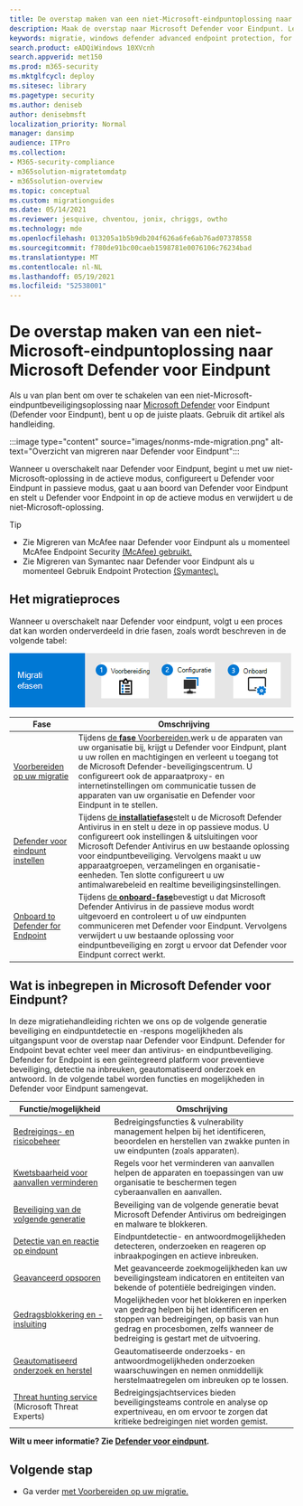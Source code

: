 ```yaml
---
title: De overstap maken van een niet-Microsoft-eindpuntoplossing naar Microsoft Defender voor Eindpunt
description: Maak de overstap naar Microsoft Defender voor Eindpunt. Lees dit artikel voor een overzicht.
keywords: migratie, windows defender advanced endpoint protection, for Endpoint, edr
search.product: eADQiWindows 10XVcnh
search.appverid: met150
ms.prod: m365-security
ms.mktglfcycl: deploy
ms.sitesec: library
ms.pagetype: security
ms.author: deniseb
author: denisebmsft
localization_priority: Normal
manager: dansimp
audience: ITPro
ms.collection:
- M365-security-compliance
- m365solution-migratetomdatp
- m365solution-overview
ms.topic: conceptual
ms.custom: migrationguides
ms.date: 05/14/2021
ms.reviewer: jesquive, chventou, jonix, chriggs, owtho
ms.technology: mde
ms.openlocfilehash: 013205a1b5b9db204f626a6fe6ab76ad07378558
ms.sourcegitcommit: f780de91bc00caeb1598781e0076106c76234bad
ms.translationtype: MT
ms.contentlocale: nl-NL
ms.lasthandoff: 05/19/2021
ms.locfileid: "52538001"
---
```

# <a name="make-the-switch-from-a-non-microsoft-endpoint-solution-to-microsoft-defender-for-endpoint"></a>De overstap maken van een niet-Microsoft-eindpuntoplossing naar Microsoft Defender voor Eindpunt

Als u van plan bent om over te schakelen van een niet-Microsoft-eindpuntbeveiligingsoplossing naar [Microsoft Defender](microsoft-defender-endpoint.md) voor Eindpunt (Defender voor Eindpunt), bent u op de juiste plaats. Gebruik dit artikel als handleiding.

:::image type="content" source="images/nonms-mde-migration.png" alt-text="Overzicht van migreren naar Defender voor Eindpunt":::

Wanneer u overschakelt naar Defender voor Eindpunt, begint u met uw niet-Microsoft-oplossing in de actieve modus, configureert u Defender voor Eindpunt in passieve modus, gaat u aan boord van Defender voor Eindpunt en stelt u Defender voor Endpoint in op de actieve modus en verwijdert u de niet-Microsoft-oplossing.

> [!TIP]
> - Zie Migreren van McAfee naar Defender voor Eindpunt als u momenteel McAfee Endpoint Security [(McAfee) gebruikt.](mcafee-to-microsoft-defender-migration.md)
> - Zie Migreren van Symantec naar Defender voor Eindpunt als u momenteel Gebruik Endpoint Protection [(Symantec).](symantec-to-microsoft-defender-endpoint-migration.md)

## <a name="the-migration-process"></a>Het migratieproces

Wanneer u overschakelt naar Defender voor eindpunt, volgt u een proces dat kan worden onderverdeeld in drie fasen, zoals wordt beschreven in de volgende tabel:

![Migratiefasen : voorbereiden, instellen, aan boord](images/phase-diagrams/migration-phases.png)

|Fase |Omschrijving |
|--|--|
|[Voorbereiden op uw migratie](switch-to-microsoft-defender-prepare.md) |Tijdens [de **fase** Voorbereiden,](switch-to-microsoft-defender-prepare.md)werk u de apparaten van uw organisatie bij, krijgt u Defender voor Eindpunt, plant u uw rollen en machtigingen en verleent u toegang tot de Microsoft Defender-beveiligingscentrum. U configureert ook de apparaatproxy- en internetinstellingen om communicatie tussen de apparaten van uw organisatie en Defender voor Eindpunt in te stellen. |
|[Defender voor eindpunt instellen](switch-to-microsoft-defender-setup.md) |Tijdens [de **installatiefase**](switch-to-microsoft-defender-setup.md)stelt u de Microsoft Defender Antivirus in en stelt u deze in op passieve modus. U configureert ook instellingen & uitsluitingen voor Microsoft Defender Antivirus en uw bestaande oplossing voor eindpuntbeveiliging. Vervolgens maakt u uw apparaatgroepen, verzamelingen en organisatie-eenheden. Ten slotte configureert u uw antimalwarebeleid en realtime beveiligingsinstellingen.|
|[Onboard to Defender for Endpoint](switch-to-microsoft-defender-onboard.md) |Tijdens [de **onboard-fase**](switch-to-microsoft-defender-onboard.md)bevestigt u dat Microsoft Defender Antivirus in de passieve modus wordt uitgevoerd en controleert u of uw eindpunten communiceren met Defender voor Eindpunt. Vervolgens verwijdert u uw bestaande oplossing voor eindpuntbeveiliging en zorgt u ervoor dat Defender voor Eindpunt correct werkt. |

## <a name="whats-included-in-microsoft-defender-for-endpoint"></a>Wat is inbegrepen in Microsoft Defender voor Eindpunt?

In deze migratiehandleiding [](microsoft-defender-antivirus-in-windows-10.md) richten we ons [](overview-endpoint-detection-response.md) op de volgende generatie beveiliging en eindpuntdetectie en -respons mogelijkheden als uitgangspunt voor de overstap naar Defender voor Eindpunt. Defender for Endpoint bevat echter veel meer dan antivirus- en eindpuntbeveiliging. Defender for Endpoint is een geïntegreerd platform voor preventieve beveiliging, detectie na inbreuken, geautomatiseerd onderzoek en antwoord. In de volgende tabel worden functies en mogelijkheden in Defender voor Eindpunt samengevat. 

| Functie/mogelijkheid | Omschrijving |
|---|---|
| [Bedreigings- en risicobeheer](next-gen-threat-and-vuln-mgt.md) | Bedreigingsfuncties & vulnerability management helpen bij het identificeren, beoordelen en herstellen van zwakke punten in uw eindpunten (zoals apparaten). |
| [Kwetsbaarheid voor aanvallen verminderen](overview-attack-surface-reduction.md) | Regels voor het verminderen van aanvallen helpen de apparaten en toepassingen van uw organisatie te beschermen tegen cyberaanvallen en aanvallen. |
| [Beveiliging van de volgende generatie](microsoft-defender-antivirus-in-windows-10.md) | Beveiliging van de volgende generatie bevat Microsoft Defender Antivirus om bedreigingen en malware te blokkeren. |
| [Detectie van en reactie op eindpunt](overview-endpoint-detection-response.md) | Eindpuntdetectie- en antwoordmogelijkheden detecteren, onderzoeken en reageren op inbraakpogingen en actieve inbreuken.  |
| [Geavanceerd opsporen](advanced-hunting-overview.md) | Met geavanceerde zoekmogelijkheden kan uw beveiligingsteam indicatoren en entiteiten van bekende of potentiële bedreigingen vinden. |
| [Gedragsblokkering en -insluiting](behavioral-blocking-containment.md) | Mogelijkheden voor het blokkeren en inperken van gedrag helpen bij het identificeren en stoppen van bedreigingen, op basis van hun gedrag en procesbomen, zelfs wanneer de bedreiging is gestart met de uitvoering. |
| [Geautomatiseerd onderzoek en herstel](automated-investigations.md) | Geautomatiseerde onderzoeks- en antwoordmogelijkheden onderzoeken waarschuwingen en nemen onmiddellijk herstelmaatregelen om inbreuken op te lossen. |
| [Threat hunting service](microsoft-threat-experts.md) (Microsoft Threat Experts) | Bedreigingsjachtservices bieden beveiligingsteams controle en analyse op expertniveau, en om ervoor te zorgen dat kritieke bedreigingen niet worden gemist. |

**Wilt u meer informatie? Zie [Defender voor eindpunt](microsoft-defender-endpoint.md).**

## <a name="next-step"></a>Volgende stap

- Ga verder [met Voorbereiden op uw migratie.](switch-to-microsoft-defender-prepare.md)
